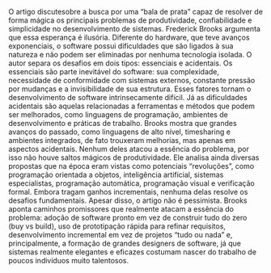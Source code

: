O artigo discutesobre a busca por uma “bala de prata” capaz de resolver de forma mágica os principais problemas de produtividade, confiabilidade e simplicidade no desenvolvimento de sistemas. Frederick Brooks argumenta que essa esperança é ilusória. Diferente do hardware, que teve avanços exponenciais, o software possui dificuldades que são ligados à sua natureza e não podem ser eliminadas por nenhuma tecnologia isolada.
O autor separa os desafios em dois tipos: essenciais e acidentais. Os essenciais são parte inevitável do software: sua complexidade, necessidade de conformidade com sistemas externos, constante pressão por mudanças e a invisibilidade de sua estrutura. Esses fatores tornam o desenvolvimento de software intrinsecamente difícil. Já as dificuldades acidentais são aquelas relacionadas a ferramentas e métodos que podem ser melhorados, como linguagens de programação, ambientes de desenvolvimento e práticas de trabalho.
Brooks mostra que grandes avanços do passado, como linguagens de alto nível, timesharing e ambientes integrados, de fato trouxeram melhorias, mas apenas em aspectos acidentais. Nenhum deles atacou a essência do problema, por isso não houve saltos mágicos de produtividade. Ele analisa ainda diversas propostas que na época eram vistas como potenciais “revoluções”, como programação orientada a objetos, inteligência artificial, sistemas especialistas, programação automática, programação visual e verificação formal. Embora tragam ganhos incrementais, nenhuma delas resolve os desafios fundamentais.
Apesar disso, o artigo não é pessimista. Brooks aponta caminhos promissores que realmente atacam a essência do problema: adoção de software pronto em vez de construir tudo do zero (buy vs build), uso de prototipação rápida para refinar requisitos, desenvolvimento incremental em vez de projetos “tudo ou nada” e, principalmente, a formação de grandes designers de software, já que sistemas realmente elegantes e eficazes costumam nascer do trabalho de poucos indivíduos muito talentosos.